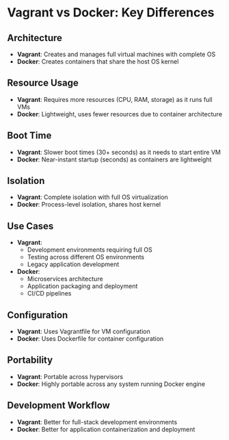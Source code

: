 # Vagrant vs Docker: Key Differences

## Architecture

- **Vagrant**: Creates and manages full virtual machines with complete OS
- **Docker**: Creates containers that share the host OS kernel

## Resource Usage

- **Vagrant**: Requires more resources (CPU, RAM, storage) as it runs full VMs
- **Docker**: Lightweight, uses fewer resources due to container architecture

## Boot Time

- **Vagrant**: Slower boot times (30+ seconds) as it needs to start entire VM
- **Docker**: Near-instant startup (seconds) as containers are lightweight

## Isolation

- **Vagrant**: Complete isolation with full OS virtualization
- **Docker**: Process-level isolation, shares host kernel

## Use Cases

- **Vagrant**:
  - Development environments requiring full OS
  - Testing across different OS environments
  - Legacy application development
- **Docker**:
  - Microservices architecture
  - Application packaging and deployment
  - CI/CD pipelines

## Configuration

- **Vagrant**: Uses Vagrantfile for VM configuration
- **Docker**: Uses Dockerfile for container configuration

## Portability

- **Vagrant**: Portable across hypervisors
- **Docker**: Highly portable across any system running Docker engine

## Development Workflow

- **Vagrant**: Better for full-stack development environments
- **Docker**: Better for application containerization and deployment
